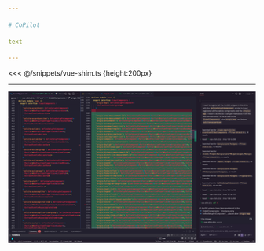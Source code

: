```yaml
---

# CoPilot

text

---
```


<<< @/snippets/vue-shim.ts {height:200px}

---

![copilot-vue-shims](/images/copilot-vue-shims.png)
